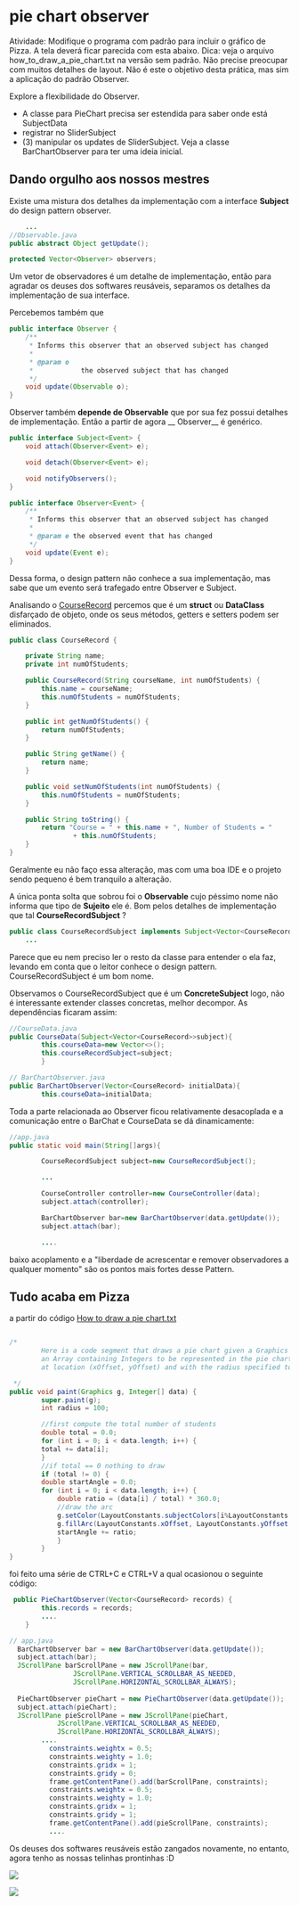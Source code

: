 # pie chart observer

Atividade: Modifique o programa com padrão para incluir o gráfico de Pizza. A tela deverá ficar parecida com esta
abaixo. Dica: veja o arquivo how_to_draw_a_pie_chart.txt na versão sem padrão. Não precise preocupar com muitos detalhes
de layout. Não é este o objetivo desta prática, mas sim a aplicação do padrão Observer.

Explore a flexibilidade do Observer.

- A classe para PieChart precisa ser estendida para saber onde está SubjectData
- registrar no SliderSubject
- (3) manipular os updates de SliderSubject. Veja a classe BarChartObserver para ter uma ideia inicial.

## Dando orgulho aos nossos mestres

Existe uma mistura dos detalhes da implementação com a interface
__Subject__ do design pattern observer.

```java
    ...
//Observable.java
public abstract Object getUpdate();

protected Vector<Observer> observers;
```

Um vetor de observadores é um detalhe de implementação,
então para agradar os deuses dos softwares reusáveis, separamos os
detalhes da implementação de sua interface.

Percebemos também que

```java
public interface Observer {
    /**
     * Informs this observer that an observed subject has changed
     *
     * @param o
     *            the observed subject that has changed
     */
    void update(Observable o);
}
```

Observer também __depende de Observable__ que por sua fez possui detalhes de implementação. Então a partir de agora __
Observer__
é genérico.

```java
public interface Subject<Event> {
    void attach(Observer<Event> e);

    void detach(Observer<Event> e);

    void notifyObservers();
}
```

```java
public interface Observer<Event> {
    /**
     * Informs this observer that an observed subject has changed
     *
     * @param e the observed event that has changed
     */
    void update(Event e);
}
```

Dessa forma, o design pattern não conhece a sua implementação, mas sabe que um evento será trafegado entre Observer e
Subject.

Analisando o [CourseRecord](app/src/main/java/pie_chart_observer_ufu/CourseRecord.java)
percemos que é um __struct__ ou __DataClass__ disfarçado de objeto, onde os seus métodos, getters e setters podem ser
eliminados.

```java
public class CourseRecord {

    private String name;
    private int numOfStudents;

    public CourseRecord(String courseName, int numOfStudents) {
        this.name = courseName;
        this.numOfStudents = numOfStudents;
    }

    public int getNumOfStudents() {
        return numOfStudents;
    }

    public String getName() {
        return name;
    }

    public void setNumOfStudents(int numOfStudents) {
        this.numOfStudents = numOfStudents;
    }

    public String toString() {
        return "Course = " + this.name + ", Number of Students = "
                + this.numOfStudents;
    }
}
```

Geralmente eu não faço essa alteração, mas com uma boa IDE e o projeto sendo pequeno é bem tranquilo a alteração.

A única ponta solta que sobrou foi o __Observable__ cujo péssimo nome não informa que tipo de __Sujeito__ ele é. Bom
pelos detalhes de implementação que tal __CourseRecordSubject__ ?

```java
public class CourseRecordSubject implements Subject<Vector<CourseRecord>> {
    ...
```

Parece que eu nem preciso ler o resto da classe para entender o ela faz,
levando em conta que o leitor conhece o design pattern. CourseRecordSubject é um bom nome.

Observamos o CourseRecordSubject que é um __ConcreteSubject__
logo, não é interessante extender classes concretas, melhor decompor. As dependências ficaram assim:

```java
//CourseData.java
public CourseData(Subject<Vector<CourseRecord>>subject){
        this.courseData=new Vector<>();
        this.courseRecordSubject=subject;
        }

// BarChartObserver.java
public BarChartObserver(Vector<CourseRecord> initialData){
        this.courseData=initialData;
```

Toda a parte relacionada ao Observer ficou relativamente desacoplada e a comunicação entre o BarChat e CourseData se dá
dinamicamente:

```java
//app.java
public static void main(String[]args){

        CourseRecordSubject subject=new CourseRecordSubject();

        ...

        CourseController controller=new CourseController(data);
        subject.attach(controller);

        BarChartObserver bar=new BarChartObserver(data.getUpdate());
        subject.attach(bar);

        ....

```

baixo acoplamento e a "liberdade de acrescentar e remover observadores a qualquer momento" são os pontos mais fortes
desse Pattern.

## Tudo acaba em Pizza

a partir do código [How to draw a pie chart.txt](How_to_draw_a_%20pie_chart.txt)

```java

/*
        Here is a code segment that draws a pie chart given a Graphics object and
        an Array containing Integers to be represented in the pie chart. It is drawn
        at location (xOffset, yOffset) and with the radius specified to be of size 100.

 */
public void paint(Graphics g, Integer[] data) {
        super.paint(g);
        int radius = 100;

        //first compute the total number of students
        double total = 0.0;
        for (int i = 0; i < data.length; i++) {
        total += data[i];
        }
        //if total == 0 nothing to draw
        if (total != 0) {
        double startAngle = 0.0;
        for (int i = 0; i < data.length; i++) {
            double ratio = (data[i] / total) * 360.0;
            //draw the arc
            g.setColor(LayoutConstants.subjectColors[i%LayoutConstants.subjectColors.length]);
            g.fillArc(LayoutConstants.xOffset, LayoutConstants.yOffset + 300, 2 * radius, 2 * radius, (int) startAngle, (int) ratio);
            startAngle += ratio;
            }
        }
}
```
foi feito uma série de CTRL+C e CTRL+V a qual ocasionou o
seguinte código:

```java
 public PieChartObserver(Vector<CourseRecord> records) {
        this.records = records;
        ....
    }
```

```java
// app.java
  BarChartObserver bar = new BarChartObserver(data.getUpdate());
  subject.attach(bar);
  JScrollPane barScrollPane = new JScrollPane(bar,
                JScrollPane.VERTICAL_SCROLLBAR_AS_NEEDED,
                JScrollPane.HORIZONTAL_SCROLLBAR_ALWAYS);
        
  PieChartObserver pieChart = new PieChartObserver(data.getUpdate());
  subject.attach(pieChart);
  JScrollPane pieScrollPane = new JScrollPane(pieChart,
            JScrollPane.VERTICAL_SCROLLBAR_AS_NEEDED,
            JScrollPane.HORIZONTAL_SCROLLBAR_ALWAYS);
        ....
          constraints.weightx = 0.5;
          constraints.weighty = 1.0;
          constraints.gridx = 1;
          constraints.gridy = 0;
          frame.getContentPane().add(barScrollPane, constraints);
          constraints.weightx = 0.5;
          constraints.weighty = 1.0;
          constraints.gridx = 1;
          constraints.gridy = 1;
          frame.getContentPane().add(pieScrollPane, constraints);
          ....
```
Os deuses dos softwares reusáveis estão zangados novamente,
no entanto, agora tenho as nossas telinhas prontinhas :D

![](docs/test_1.png)

![](docs/test_2.png)